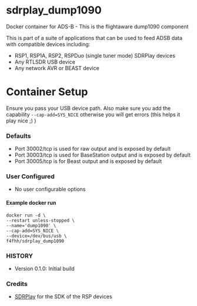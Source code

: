 # sdrplay_dump1090
Docker container for ADS-B - This is the flightaware dump1090 component

This is part of a suite of applications that can be used to feed ADSB data with compatible devices including:
* RSP1, RSP1A, RSP2, RSPDuo (single tuner mode) SDRPlay devices
* Any RTLSDR USB device
* Any network AVR or BEAST device

# Container Setup

Ensure you pass your USB device path.
Also make sure you add the capability ```--cap-add=SYS_NICE``` otherwise you will get errors (this helps it play nice ;) )
### Defaults
* Port 30002/tcp is used for raw output and is exposed by default
* Port 30003/tcp is used for BaseStation output and is exposed by default
* Port 30005/tcp is for Beast output and is exposed by default

### User Configured
* No user configurable options

#### Example docker run

```
docker run -d \
--restart unless-stopped \
--name='dump1090' \
--cap-add=SYS_NICE \
--device=/dev/bus/usb \
f4fhh/sdrplay_dump1090
```
### HISTORY
 - Version 0.1.0: Initial build

### Credits
 - [SDRPlay](https://github.com/SDRplay) for the SDK of the RSP devices
